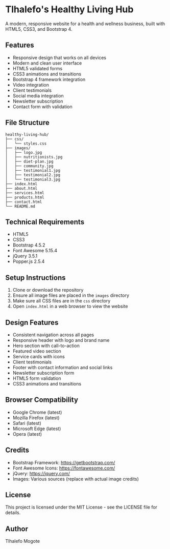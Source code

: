 # Tlhalefo's Healthy Living Hub

A modern, responsive website for a health and wellness business, built with HTML5, CSS3, and Bootstrap 4.

## Features

- Responsive design that works on all devices
- Modern and clean user interface
- HTML5 validated forms
- CSS3 animations and transitions
- Bootstrap 4 framework integration
- Video integration
- Client testimonials
- Social media integration
- Newsletter subscription
- Contact form with validation

## File Structure

```
healthy-living-hub/
├── css/
│   └── styles.css
├── images/
│   ├── logo.jpg
│   ├── nutritionists.jpg
│   ├── diet-plan.jpg
│   ├── community.jpg
│   ├── testimonial1.jpg
│   ├── testimonial2.jpg
│   └── testimonial3.jpg
├── index.html
├── about.html
├── services.html
├── products.html
├── contact.html
└── README.md
```

## Technical Requirements

- HTML5
- CSS3
- Bootstrap 4.5.2
- Font Awesome 5.15.4
- jQuery 3.5.1
- Popper.js 2.5.4

## Setup Instructions

1. Clone or download the repository
2. Ensure all image files are placed in the `images` directory
3. Make sure all CSS files are in the `css` directory
4. Open `index.html` in a web browser to view the website

## Design Features

- Consistent navigation across all pages
- Responsive header with logo and brand name
- Hero section with call-to-action
- Featured video section
- Service cards with icons
- Client testimonials
- Footer with contact information and social links
- Newsletter subscription form
- HTML5 form validation
- CSS3 animations and transitions

## Browser Compatibility

- Google Chrome (latest)
- Mozilla Firefox (latest)
- Safari (latest)
- Microsoft Edge (latest)
- Opera (latest)

## Credits

- Bootstrap Framework: https://getbootstrap.com/
- Font Awesome Icons: https://fontawesome.com/
- jQuery: https://jquery.com/
- Images: Various sources (replace with actual image credits)

## License

This project is licensed under the MIT License - see the LICENSE file for details.

## Author

Tlhalefo Mogote 